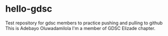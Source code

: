 # hello-gdsc
Test repository for gdsc members to practice pushing and pulling to github
This is Adebayo Oluwadamilola I'm a member of GDSC Elizade chapter.